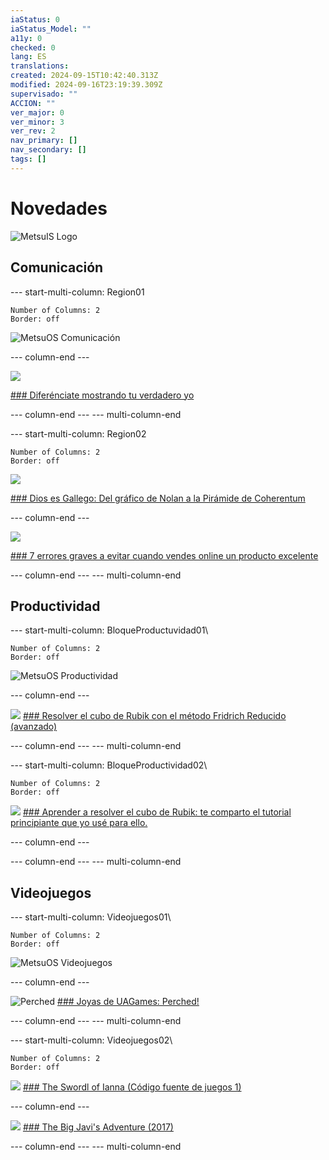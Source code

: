 ```yaml
---
iaStatus: 0
iaStatus_Model: ""
a11y: 0
checked: 0
lang: ES
translations: 
created: 2024-09-15T10:42:40.313Z
modified: 2024-09-16T23:19:39.309Z
supervisado: ""
ACCION: ""
ver_major: 0
ver_minor: 3
ver_rev: 2
nav_primary: []
nav_secondary: []
tags: []
---
```

# Novedades

![MetsuIS Logo](_resources/Home/7c9b3eae3cf7ac9cee99705bc4a9ca95_MD5.jpg)
## Comunicación

--- start-multi-column: Region01
```column-settings  
Number of Columns: 2
Border: off
```

![MetsuOS Comunicación](_resources/El%20Proyecto/7ca3d083137f8393ba2dee45a2381929_MD5.jpg)
 
--- column-end ---

![](_resources/Home/92a7c46af952f314f852f24d54f40d70_MD5.jpg)

[### Diferénciate mostrando tu verdadero yo](https://metsuke.com/diferenciate-mostrando-tu-verdadero-yo)

 

 --- column-end ---
--- multi-column-end





--- start-multi-column: Region02
```column-settings  
Number of Columns: 2
Border: off
```

![](_resources/Home/991f0d11b3763fa5c7c60506ae0a5205_MD5.jpg)

[### Dios es Gallego: Del gráfico de Nolan a la Pirámide de Coherentum](https://metsuke.com/dios-es-gallego-del-grafico-de-nolan-a-la-piramide-de-coherentum/)

--- column-end ---


 ![](_resources/Home/cfbf4bdbac5f2f0977d62e90c47dfe08_MD5.jpg)
 
[### 7 errores graves a evitar cuando vendes online un producto excelente](https://metsuke.com/7-errores-graves-a-evitar-cuando-vendes-online-un-producto-excelente-errores-de-marketing-0/)
 
 --- column-end ---
--- multi-column-end







## Productividad



--- start-multi-column: BloqueProductuvidad01\
```column-settings  
Number of Columns: 2
Border: off
```




![MetsuOS Productividad](_resources/Home/f08b8d651053957ddbf80fdd7953e713_MD5.jpg)
 
 --- column-end ---


![](_resources/Home/6f909554ab40ed1247bed5a68969c746_MD5.jpg)
[### Resolver el cubo de Rubik con el método Fridrich Reducido (avanzado)](https://metsuke.com/metodo-avanzado-fridrich-reducido-para-resolver-el-cubo-de-rubik)



--- column-end ---
--- multi-column-end


--- start-multi-column: BloqueProductividad02\
```column-settings  
Number of Columns: 2
Border: off
```
![](_resources/Home/e371a4e3aaad297ddef5f8bcb2057fed_MD5.jpg)
[### Aprender a resolver el cubo de Rubik: te comparto el tutorial principiante que yo usé para ello.](https://metsuke.com/el-tutorial-principiante-con-el-que-aprendi-a-resolver-el-cubo-de-rubik/)


--- column-end ---

 
 
 --- column-end ---
--- multi-column-end

## Videojuegos

--- start-multi-column: Videojuegos01\
```column-settings  
Number of Columns: 2
Border: off
```
![MetsuOS Videojuegos](_resources/Home/5ef34074f1f0ee2b8db165f73f1c9aa5_MD5.jpg)

--- column-end ---

![Perched](50bf6e290a974b5ad8533fa91b57b127_MD5.jpg)
 [### Joyas de UAGames: Perched!](https://metsuke.com/joyas-de-uagames-perched)
 
 --- column-end ---
--- multi-column-end




--- start-multi-column: Videojuegos02\
```column-settings  
Number of Columns: 2
Border: off
```
![](_resources/Home/3518d8a7ed58a1b4784bf27e9b6e2ff2_MD5.jpg)
[### The Swordl of Ianna (Código fuente de juegos 1)](https://metsuke.com/the-sword-of-ianna-codigo-fuente-de-juegos-1/)

--- column-end ---

 ![](_resources/Home/70ea6cb9020d4c9365745d5021d958b0_MD5.jpg)
 [### The Big Javi's Adventure (2017)](https://metsuke.com/the-big-javis-adventure-2017)
 
 --- column-end ---
--- multi-column-end




